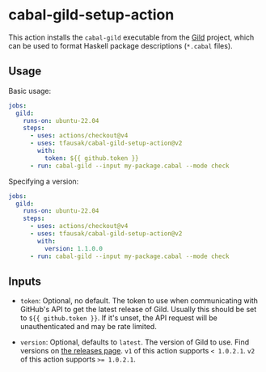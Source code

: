 # cabal-gild-setup-action

This action installs the `cabal-gild` executable from the [Gild][] project,
which can be used to format Haskell package descriptions (`*.cabal` files).

[Gild]: https://github.com/tfausak/cabal-gild

## Usage

Basic usage:

``` yaml
jobs:
  gild:
    runs-on: ubuntu-22.04
    steps:
      - uses: actions/checkout@v4
      - uses: tfausak/cabal-gild-setup-action@v2
        with:
          token: ${{ github.token }}
      - run: cabal-gild --input my-package.cabal --mode check
```

Specifying a version:

``` yaml
jobs:
  gild:
    runs-on: ubuntu-22.04
    steps:
      - uses: actions/checkout@v4
      - uses: tfausak/cabal-gild-setup-action@v2
        with:
          version: 1.1.0.0
      - run: cabal-gild --input my-package.cabal --mode check
```

## Inputs

- `token`: Optional, no default. The token to use when communicating with
  GitHub's API to get the latest release of Gild. Usually this should be set to
  `${{ github.token }}`. If it's unset, the API request will be unauthenticated
  and may be rate limited.

- `version`: Optional, defaults to `latest`. The version of Gild to use. Find
  versions on [the releases page][]. `v1` of this action supports `< 1.0.2.1`.
  `v2` of this action supports `>= 1.0.2.1`.

[the releases page]: https://github.com/tfausak/cabal-gild/releases
